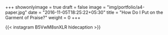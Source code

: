 +++
showonlyimage = true
draft = false
image = "img/portfolio/a4-paper.jpg"
date = "2016-11-05T18:25:22+05:30"
title = "How Do I Put on the Garment of Praise?"
weight = 0
+++


{{< instagram B5VwM8snXLR hidecaption >}}
